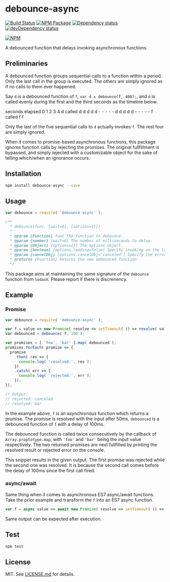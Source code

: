 # debounce-async #

[![Build Status][travis_img]][travis_site]
[![NPM Package][npm_img]][npm_site]
[![Dependency status][david_img]][david_site]
[![devDependency status][david_dev_img]][david_dev_site]

[![NPM][nodei_img]][nodei_site]

A debounced function that delays invoking asynchronous functions.

## Preliminaries ##

A debounced function groups sequential calls to a function within a period. Only
the last call in the group is executed. The others are simply ignored as if no
calls to them ever happened.

Say `d` is a debounced function of `f`, `var d = debounce(f, 400);`, and `d` is
called evenly during the first and the third seconds as the timeline below.

seconds elapsed    0        1         2         3         4
d called           d d d d d - - - - - d d d d d - - - - - 
f called                       f                   f

Only the last of the five sequential calls to `d` actually invokes `f`. The rest
four are simply ignored.

When it comes to promise-based asynchronous functions, this package ignores
function calls by rejecting the promises. The original fullfillment is bypassed,
and simply rejected with a customizable object for the sake of telling which/when
an ignorance occurs.

## Installation ##

```sh
npm install debounce-async --save
```

## Usage ##

```js
var debounce = require( 'debounce-async' );

/**
  * debounce(func, [wait=0], [options={}])
  *
  * @param {Function} func The function to debounce.
  * @param {number} [wait=0] The number of milliseconds to delay.
  * @param {Object} [options={}] The options object.
  * @param {boolean} [options.leading=false] Specify invoking on the leading edge of the timeout.
  * @param {cancelObj} [options.cancelObj='canceled'] Specify the error object to be rejected.
  * @returns {Function} Returns the new debounced function.
  */
```

This package aims at maintaining the same signature of the `debounce` function from `lodash`.
Please report if there is discrenency.

## Example ##

### Promise ###

```js
var debounce = require( 'debounce-async' );

var f = value => new Promise( resolve => setTimeout( () => resolve( value ), 50 ) );
var debounced = debounce( f, 100 );

var promises = [ 'foo', 'bar' ].map( debounced );
promises.forEach( promise => {
  promise
    .then( res => {
      console.log( 'resolved:', res );
    })
    .catch( err => {
      console.log( 'rejected:', err );
    });
});

// Output:
// rejected: canceled
// resolved: bar
```

In the example above, `f` is an asynchronous function which returns a promise.
The promise is resolved with the input after 50ms. `debounced` is a debounced
function of `f` with a delay of 100ms.

The debounced function is called twice consecutively by the callback of
`Array.proptotype.map`, with `'foo'` and `'bar'` being the input value
respectively. The two returned promises are next fullfilled by printing the
resolved result or rejected error on the console.

This snippet results in the given output. The first promise was rejected while
the second one was resolved. It is because the second call comes before the delay
of 100ms since the first call fired.

### async/await ###

Same thing when it comes to asynchronous ES7 async/await functions. Take the
prior example and transform the `f` into an ES7 async function.

```js
var f = async value => await new Promise( resolve => setTimeout( () => resolve( value ), 50 ) );
```

Same output can be expected after execution.

## Test ##

```js
npm test

```
## License ##

MIT. See [LICENSE.md][license] for details.

[travis_img]: https://travis-ci.org/szchenghuang/debounce-async.svg?branch=master
[travis_site]: https://travis-ci.org/szchenghuang/debounce-async
[npm_img]: https://img.shields.io/npm/v/debounce-async.svg
[npm_site]: https://www.npmjs.org/package/debounce-async
[nodei_img]: https://nodei.co/npm/debounce-promise.png
[nodei_site]: https://nodei.co/npm/debounce-async
[david_img]: https://david-dm.org/szchenghuang/debounce-async/status.svg
[david_site]: https://david-dm.org/szchenghuang/debounce-async/
[david_dev_img]: https://david-dm.org/szchenghuang/debounce-async/dev-status.svg
[david_dev_site]: https://david-dm.org/szchenghuang/debounce-async/?type=dev
[license]: http://github.com/szchenghuang/debounce-async/blob/master/LICENSE.md

